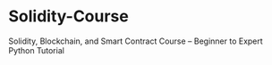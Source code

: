 # Solidity-Course
Solidity, Blockchain, and Smart Contract Course – Beginner to Expert Python Tutorial

